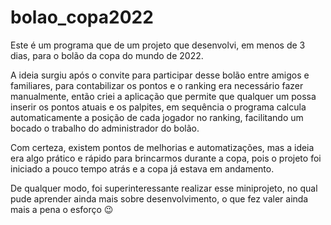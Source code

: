 # bolao_copa2022

Este é um programa que de um projeto que desenvolvi, em menos de 3 dias, para o bolão da copa do mundo de 2022.

A ideia surgiu após o convite para participar desse bolão entre amigos e familiares, para contabilizar os pontos e o ranking era necessário fazer manualmente, então criei a aplicação que permite que qualquer um possa inserir os pontos atuais e os palpites, em sequência o programa calcula automaticamente a posição de cada jogador no ranking, facilitando um bocado o trabalho do administrador do bolão.

Com certeza, existem pontos de melhorias e automatizações, mas a ideia era algo prático e rápido para brincarmos durante a copa, pois o projeto foi iniciado a pouco tempo atrás e a copa já estava em andamento.

De qualquer modo, foi superinteressante realizar esse miniprojeto, no qual pude aprender ainda mais sobre desenvolvimento, o que fez valer ainda mais a pena o esforço 😉
